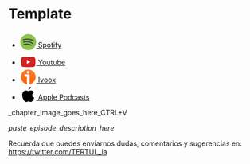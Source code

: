 # Template

- [<img src="../../../res/spotify-icon-256.webp" alt="spotify_logo" width="32" style="position: relative; top: 5px;"> Spotify]()
- [<img src="../../../res/youtube-icon-256.png" alt="youtube_logo" width="32" style="position: relative; top: 10px;"> Youtube]()
- [<img src="../../../res/ivoox-icon-256.webp" alt="ivoox_logo" width="32" style="position: relative; top: 5px;"> Ivoox]()
- [<img src="../../../res/apple-icon-256.webp" alt="apple_logo" width="32" style="position: relative; top: 5px;"> Apple Podcasts]()

_chapter_image_goes_here_CTRL+V

_paste_episode_description_here_

Recuerda que puedes enviarnos dudas, comentarios y sugerencias en: <https://twitter.com/TERTUL_ia>